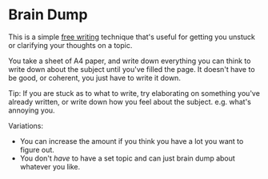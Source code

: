 # Brain Dump

This is a simple [free writing](https://en.wikipedia.org/wiki/Free_writing) technique that's useful for getting you unstuck or clarifying your thoughts on a topic.

You take a sheet of A4 paper, and write down everything you can think to write down about the subject until you've filled the page. It doesn't have to be good, or coherent, you just have to write it down.

Tip: If you are stuck as to what to write, try elaborating on something you've already written, or write down how you feel about the subject. e.g. what's annoying you.

Variations:

* You can increase the amount if you think you have a lot you want to figure out.
* You don't *have* to have a set topic and can just brain dump about whatever you like.
